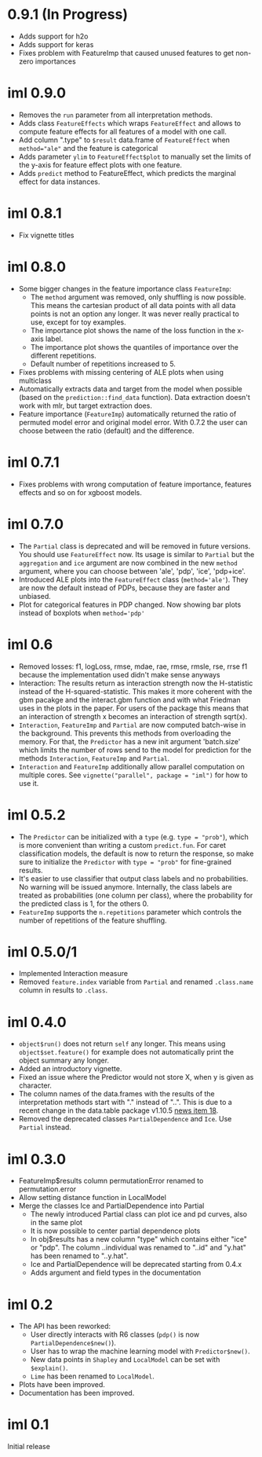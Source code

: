 # 0.9.1 (In Progress) 
* Adds support for h2o
* Adds  support for keras
* Fixes problem with FeatureImp that caused unused features to get non-zero importances

# iml 0.9.0
* Removes the `run` parameter from all interpretation methods.
* Adds class `FeatureEffects` which wraps `FeatureEffect` and allows to compute feature effects for all features of a model with one call.
* Add column ".type" to `$result` data.frame of `FeatureEffect` when `method="ale"` and the feature is categorical
* Adds parameter `ylim` to `FeatureEffect$plot` to manually set the limits of the y-axis for feature effect plots with one feature.
* Adds `predict` method to FeatureEffect, which predicts the marginal effect for data instances.

# iml 0.8.1
* Fix vignette titles

# iml 0.8.0
* Some bigger changes in the feature importance class `FeatureImp`:
  - The `method` argument was removed, only shuffling is now possible. This means the cartesian product of all data points with all data points is not an option any longer. It was never really practical to use, except for toy examples.
  - The importance plot shows the name of the loss function in the x-axis label.
  - The importance plot shows the quantiles of importance over the different repetitions.
  - Default number of repetitions increased to 5.
* Fixes problems with missing centering of ALE plots when using multiclass
* Automatically extracts data and target from the model when possible (based on  the `prediction::find_data` function). Data extraction doesn't work with mlr, but target extraction does.
* Feature importance (`FeatureImp`) automatically returned the ratio of permuted model error and original model error. With 0.7.2 the user can choose between the ratio (default) and the difference.

# iml 0.7.1
* Fixes problems with wrong computation of feature importance, features effects and so on for xgboost models.

# iml 0.7.0
* The `Partial` class is deprecated and will be removed in future versions. You should use `FeatureEffect` now. Its usage is similar to `Partial` but the `aggregation` and `ice` argument are now combined in the new `method` argument, where you can choose between 'ale', 'pdp', 'ice', 'pdp+ice'.
* Introduced ALE plots into the `FeatureEffect` class  (`method='ale'`). They are now the default instead of PDPs, because they are faster and unbiased.
* Plot for categorical features in PDP changed. Now showing bar plots instead of boxplots when `method='pdp'`


# iml 0.6
* Removed losses: f1, logLoss, rmse, mdae, rae, rmse, rmsle, rse, rrse
f1 because the implementation used didn't make sense anyways
* Interaction: The results return as interaction strength now the H-statistic instead of the H-squared-statistic. 
  This makes it more coherent with the gbm pacakge and the interact.gbm function and with what Friedman uses in the plots in the paper.
  For users of the package this means that an interaction of strength x becomes an interaction of strength sqrt(x).
* `Interaction`, `FeatureImp` and `Partial` are now computed batch-wise in the background. This prevents this methods from overloading the memory. For that, the `Predictor` has a new init argument 'batch.size' which limits the number of rows send to the model for prediction for the methods `Interaction`, `FeatureImp` and `Partial`.
* `Interaction` and `FeatureImp` additionally allow parallel computation on multiple cores. See `vignette("parallel", package = "iml")` for how to use it.

# iml 0.5.2
* The `Predictor` can be initialized with a `type` (e.g. `type = "prob"`), which is more convenient than writing a custom `predict.fun`. For caret classification models, the default is now to return the response, so make sure to initialize the `Predictor` with `type = "prob"` for fine-grained results.
* It's easier to use classifier that output class labels and no probabilities. No warning will be issued anymore. Internally, the class labels are treated as probabilities (one column per class), where the probability for the predicted class is 1, for the others 0.
* `FeatureImp` supports the `n.repetitions` parameter which controls the number of repetitions of the feature shuffling.

# iml 0.5.0/1 
* Implemented Interaction measure
* Removed `feature.index` variable from `Partial` and renamed `.class.name` column in results to `.class`.

# iml 0.4.0 
* `object$run()` does not return `self` any longer. This means using `object$set.feature()` for example does not automatically print the object summary any longer.
* Added an introductory vignette.
* Fixed an issue where the Predictor would not store X, when y is given as character.
* The column names of the data.frames with the results of the interpretation methods start with "." instead of "..". This is due to a recent change in the data.table package v1.10.5 [news item 18](https://github.com/Rdatatable/data.table/blob/master/NEWS.md).
* Removed the deprecated classes `PartialDependence` and `Ice`. Use `Partial` instead.

# iml 0.3.0
* FeatureImp$results column permutationError renamed to permutation.error
* Allow setting distance function in LocalModel
* Merge the classes Ice and PartialDependence into Partial
  * The newly introduced Partial class can plot ice and pd curves, also in the same plot
  * It is now possible to center partial dependence plots
  * In obj$results has a new column "type" which contains either "ice" or "pdp". The column ..individual was renamed to "..id" and "y.hat" has been renamed to "..y.hat".
  * Ice and PartialDependence will be deprecated starting from 0.4.x
  * Adds argument and field types in the documentation

# iml 0.2
* The API has been  reworked: 
  * User directly interacts with R6 classes (`pdp()` is now `PartialDependence$new()`).
  * User has to wrap the machine learning model with `Predictor$new()`.
  * New data points in `Shapley` and `LocalModel` can be set with `$explain()`.
  * `Lime` has been renamed to `LocalModel`.
* Plots have been improved.
* Documentation has been improved.

# iml 0.1
Initial release
